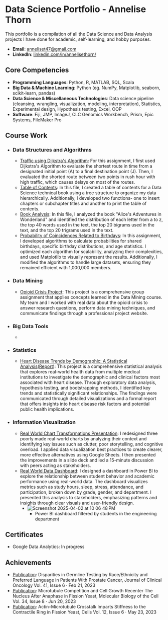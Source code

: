 # Data Science Portfolio - Annelise Thorn
This portfolio is a compilation of all the Data Science and Data Analysis projects I have done for academic, self-learning, and hobby purposes. 
- **Email**: [anneliset47@gmail.com](anneliset47@gmail.com)
- **LinkedIn**: [linkedin.com/in/annelisethorn/](https://www.linkedin.com/in/annelisethorn/)

## Core Competencies
- **Programming Languages**: Python, R, MATLAB, SQL, Scala
- **Big Data & Machine Learning**: Python (eg. NumPy, Matplotlib, seaborn, scikit-learn, pandas)
- **Data Science & Miscellaneous Technologies**: Data science pipeline (cleansing, wrangling, visualization, modeling, interpretation), Statistics, Experimental design, Hypothesis testing, Excel, OOP
- **Software**: Fiji, JMP, ImageJ, CLC Genomics Workbench, Prism, Epic Systems, FileMaker Pro

## Course Work
- ### Data Structures and Algorithms
    - [Traffic using Dijkstra's Algorithm](https://github.com/anneliset47/anneliset47.github.io/blob/main/DSA_Dijkstra'sAlgorithm_Traffic.ipynb): For this assignment, I first used Dijkstra's Algorithm to evaluate the shortest route in time from a designated initial point (A) to a final destination point (J). Then, I evaluated the shorted route between two points in rush hour with high traffic, which causes delays on most of the routes.
    - [Table of Contents](https://github.com/anneliset47/anneliset47.github.io/blob/main/DSA_TableofContents.ipynb): In this file, I created a table of contents for a Data Science technical book using a tree structure to organize my data hierarchically. Additionally, I developed two functions- one to insert chapters or subchapter titles and another to print the table of contents.
    - [Book Analysis](https://github.com/anneliset47/anneliset47.github.io/blob/main/DSA_BookAnalysis.ipynb): In this file, I analyzed the book "Alice's Adventures in Wonderland" and identified the distribution of each letter from a to z, the top 40 words used in the text, the top 20 bigrams used in the text, and the top 20 trigrams used in the text.
    - [Probability of Coincidences Related to Birthdays](https://github.com/anneliset47/anneliset47.github.io/blob/main/DSA_ProbabilityofCoincidencesRelatedtoBirthdays.ipynb): In this assignment, I developed algorithms to calculate probabilities for shared birthdays, specific birthday distributions, and age statistics. I optimized each algorithm for scalability, analyzing their complexities, and used Matplotlib to visually represent the results. Additionally, I modified the algorithms to handle large datasets, ensuring they remained efficient with 1,000,000 members.
- ### Data Mining
    - [Opioid Crisis Project](https://sites.google.com/view/data-mining-project-group-one): This project is a comprehensive group assignment that applies concepts learned in the Data Mining course. My team and I worked with real data about the opioid crisis to answer research questions, perform data mining techniques, and communicate findings through a professional project website.
- ### Big Data Tools
    -      
- ### Statistics 
    - [Heart Disease Trends by Demographic: A Statistical Analysis](https://github.com/anneliset47/Statistics5000FinalProject/blob/main/StatsFinalProject_Data.ipynb)([Report](https://github.com/anneliset47/Statistics5000FinalProject/blob/main/StatsFinalProject_Data.ipynb)): This project is a comprehensive statistical analysis that explores real-world health data from multiple medical institutions to investigate the demographic and clinical factors most associated with heart disease. Through exploratory data analysis, hypothesis testing, and bootstrapping methods, I identified key trends and statistically significant relationships. The findings were communicated through detailed visualizations and a formal report that offers insights into heart disease risk factors and potential public health implications.         
- ### Information Visualization
    - [Real World Chart Transformations Presentation](https://docs.google.com/presentation/d/10Q5qovXs2K-rzptclcjIPUHhX2IiyxiJ/edit?usp=sharing&ouid=116256978185437743055&rtpof=true&sd=true): I redesigned three poorly made real-world charts by analyzing their context and identifying key issues such as clutter, poor storytelling, and cognitive overload. I applied data visualization best practices to create clearer, more effective alternatives using Google Sheets. I then presented the improvements in a slide deck and led a 15-minute discussion with peers acting as stakeholders.
    - [Real World Data Dashboard](https://docs.google.com/presentation/d/1dVRHkbIT6qzb0-3JFs2Tq9DzaA7MN2vv/edit?usp=sharing&ouid=116256978185437743055&rtpof=true&sd=true): I designed a dashboard in Power BI to explore the relationship between student behavior and academic performance using real-world data. The dashboard visualizes metrics such as study hours, sleep, stress, attendance, and participation, broken down by grade, gender, and department. I presented this analysis to stakeholders, emphasizing patterns and insights through clear visuals and user-friendly design.
        - ![Screenshot 2025-04-02 at 10 06 48 PM](https://github.com/user-attachments/assets/c79c9ced-493d-49fa-8fb0-184fa7bc2932)
            - Power BI dashboard filtered by students in the engineering department

## Certificates
- Google Data Analytics: In progress

## Achievements
- [Publication](https://ascopubs.org/doi/abs/10.1200/JCO.2023.41.6_suppl.112): Disparities in Germline Testing by Race/Ethnicity and Preferred Language in Patients With Prostate Cancer, Journal of Clinical Oncology Vol. 41, Issue 6 · Feb 21, 2023
- [Publication](https://www.molbiolcell.org/doi/10.1091/mbc.E23-01-0034): Microtubule Competition and Cell Growth Recenter The Nucleus After Anaphase in Fission Yeast, Molecular Biology of the Cell Vol. 34, Issue 8 · Jun 20, 2023
- [Publication](https://www.mdpi.com/2073-4409/12/6/917): Actin–Microtubule Crosstalk Imparts Stiffness to the Contractile Ring in Fission Yeast, Cells Vol. 12, Issue 6 · May 23, 2023
